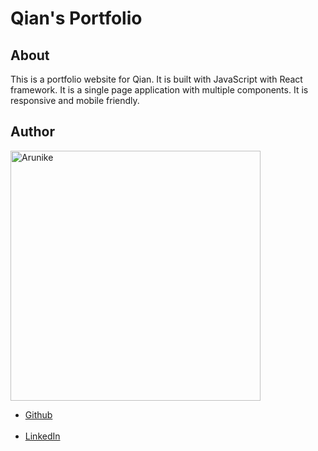 # Qian's Portfolio

## About
<p>
    This is a portfolio website for Qian. It is built with JavaScript with React framework. It is a single page application with multiple components. It is responsive and mobile friendly.
</p>

## Author
<p>
    <img src="[https://github.com/arunike/arunike.github.io/blob/main/src/asset/imgs/home-main.png](https://github.com/arunike/arunike.github.io/blob/main/src/assets/imgs/purple-profile.png)" alt="Arunike" width="400" height="400">
    <ul>
        <li><a href="https://github.com/arunike">Github</a> </li> <br>
        <li><a href="https://github.com/arunike">LinkedIn</a> </li>
    <ul>
</p>

